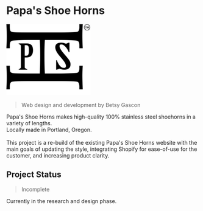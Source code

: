 
# Papa's Shoe Horns
![Logo](https://github.com/bgascon/papa_shoe_horns/blob/master/images/logo.png)

> Web design and development by Betsy Gascon

Papa's Shoe Horns makes high-quality 100% stainless steel shoehorns in a variety of lengths.  
Locally made in Portland, Oregon.
\
\
This project is a re-build of the existing Papa's Shoe Horns website with the main goals of updating the style, integrating Shopify for ease-of-use for the customer, and increasing product clarity.

## Project Status
> Incomplete

Currently in the research and design phase.
